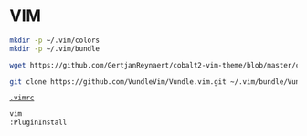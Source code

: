 # VIM


```sh
mkdir -p ~/.vim/colors
mkdir -p ~/.vim/bundle
```

```sh
wget https://github.com/GertjanReynaert/cobalt2-vim-theme/blob/master/colors/cobalt2.vim ~/.vim/colors/cobalt2.vim

```




```sh
git clone https://github.com/VundleVim/Vundle.vim.git ~/.vim/bundle/Vundle.vim
```

[`.vimrc`](.vimrc)

```sh
vim
:PluginInstall

```
